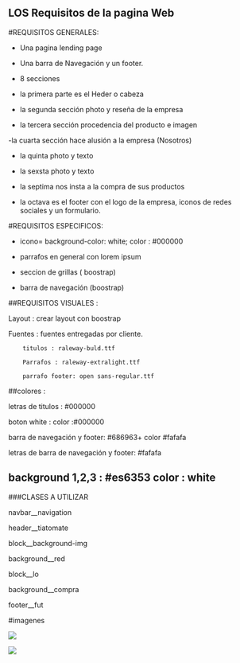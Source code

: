 ## LOS Requisitos de la pagina Web


#REQUISITOS GENERALES:

- Una pagina lending page

- Una barra de Navegación y un footer.

- 8 secciones

- la primera parte es el Heder o cabeza

- la segunda sección photo y reseña de 
   la empresa

- la tercera sección procedencia del producto 
   e imagen 

-la cuarta sección hace alusión a la empresa 
  (Nosotros)

- la quinta photo y texto

- la sexsta photo y texto

- la septima nos insta a la compra de sus 
   productos
   
- la octava es el footer con el logo de la 
   empresa, iconos de redes sociales y un formulario.

#REQUISITOS ESPECIFICOS:

- icono= background-color: white; color : #000000

- parrafos en general con lorem ipsum

- seccion de grillas ( boostrap)

- barra de navegación (boostrap)

##REQUISITOS VISUALES :

Layout : crear layout con boostrap

Fuentes : fuentes entregadas por cliente.

		titulos : raleway-buld.ttf

		Parrafos : raleway-extralight.ttf

		parrafo footer: open sans-regular.ttf

##colores :

letras de titulos : #000000

boton white : color :#000000

barra de navegación y footer: #686963+ color #fafafa

letras de barra de navegación y footer: #fafafa

background 1,2,3 : #es6353 color : white
-
###CLASES A UTILIZAR

navbar__navigation

header__tiatomate

block__background-img

background__red

block__lo

background__compra

footer__fut

#imagenes

![](imagenes/celu.jpeg)

![](imagenes/pc.jpeg)
